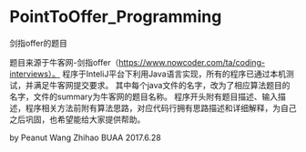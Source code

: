 # PointToOffer_Programming
剑指offer的题目

题目来源于牛客网-剑指offer（https://www.nowcoder.com/ta/coding-interviews）。
程序于InteliJ平台下利用Java语言实现，所有的程序已通过本机测试，并满足牛客网提交要求。
其中每个java文件的名字，改为了相应算法题目的名字，文件的summary为牛客网的题目名称。
程序开头附有题目描述、输入描述，程序相关方法前附有算法思路，对应代码行拥有思路描述和详细解释，为自己之后巩固，也希望能给大家提供帮助。


by Peanut
Wang Zhihao
BUAA
2017.6.28
